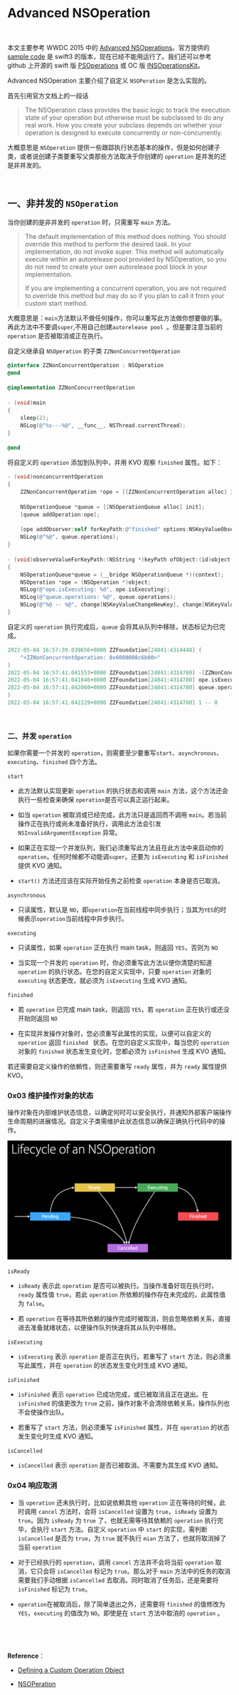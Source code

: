# Advanced NSOperation


<br>

本文主要参考 WWDC 2015 中的 [Advanced NSOperations](https://developer.apple.com/videos/play/wwdc2015/226/)。官方提供的 [sample code](https://developer.apple.com/sample-code/wwdc/2015/downloads/Advanced-NSOperations.zip) 是 swift3 的版本，现在已经不能用运行了。我们还可以参考 github 上开源的 swift 版 [PSOperations](https://github.com/pluralsight/PSOperations) 或 OC 版 [INSOperationsKit](https://github.com/m1entus/INSOperationsKit)。

Advanced NSOperation 主要介绍了自定义 `NSOPeration` 是怎么实现的。

首先引用官方文档上的一段话

> The NSOperation class provides the basic logic to track the execution state of your operation but otherwise must be subclassed to do any real work. How you create your subclass depends on whether your operation is designed to execute concurrently or non-concurrently.

大概意思是 `NSOperation` 提供一些跟踪执行状态基本的操作，但是如何创建子类，或者说创建子类要重写父类那些方法取决于你创建的 `operation` 是并发的还是非并发的。

<br>

## 一、非并发的 `NSOperation`

当你创建的是非并发的 `operation` 时，只需重写 `main` 方法。

> The default implementation of this method does nothing. You should override this method to perform the desired task. In your implementation, do not invoke super. This method will automatically execute within an autorelease pool provided by NSOperation, so you do not need to create your own autorelease pool block in your implementation.
>
> If you are implementing a concurrent operation, you are not required to override this method but may do so if you plan to call it from your custom start method.

大概意思是：`main`方法默认不做任何操作，你可以重写此方法做你想要做的事。再此方法中不要调`super`,不用自己创建`autorelease pool `。但是要注意当前的 `operation` 是否被取消或正在执行。

自定义继承自 `NSOperation` 的子类 `ZZNonConcurrentOperation`

```Objective-C
@interface ZZNonConcurrentOperation : NSOperation
@end

@implementation ZZNonConcurrentOperation

- (void)main
{
    sleep(2);
    NSLog(@"%s---%@", __func__, NSThread.currentThread);
}

@end
```

将自定义的 `operation` 添加到队列中，并用 KVO 观察 `finished` 属性。如下：

```Objective-C
- (void)nonconcurrentOperation
{
    ZZNonConcurrentOperation *ope = [[ZZNonConcurrentOperation alloc] init];
    
    NSOperationQueue *queue = [[NSOperationQueue alloc] init];
    [queue addOperation:ope];
    
    [ope addObserver:self forKeyPath:@"finished" options:NSKeyValueObservingOptionNew | NSKeyValueObservingOptionOld context:(__bridge void * _Nullable)(queue)];
    NSLog(@"%@", queue.operations);
}

- (void)observeValueForKeyPath:(NSString *)keyPath ofObject:(id)object change:(NSDictionary<NSKeyValueChangeKey,id> *)change context:(void *)context
{
    NSOperationQueue*queue = (__bridge NSOperationQueue *)(context);
    NSOperation *ope = (NSOperation *)object;
    NSLog(@"ope.isExecuting: %d", ope.isExecuting);
    NSLog(@"queue.operations: %@", queue.operations);
    NSLog(@"%@ -- %@", change[NSKeyValueChangeNewKey], change[NSKeyValueChangeOldKey]);
}
```

自定义的 `operation` 执行完成后，`queue` 会将其从队列中移除，状态标记为已完成。

```Objective-C
2022-05-04 16:57:39.039656+0800 ZZFoundation[24841:4314448] (
    "<ZZNonConcurrentOperation: 0x6000008c6b00>"
)
2022-05-04 16:57:41.041553+0800 ZZFoundation[24841:4314780] -[ZZNonConcurrentOperation main]---<NSThread: 0x6000021925c0>{number = 4, name = (null)}
2022-05-04 16:57:41.041846+0800 ZZFoundation[24841:4314780] ope.isExecuting: 0
2022-05-04 16:57:41.042060+0800 ZZFoundation[24841:4314780] queue.operations: (
)
2022-05-04 16:57:41.042229+0800 ZZFoundation[24841:4314780] 1 -- 0
```

<br>

### 二、并发 `operation`


如果你需要一个并发的 `operation`，则需要至少要重写`start`、`asynchronous`、`executing`、`finished` 四个方法。

`start`

- 此方法默认实现更新 `operation` 的执行状态和调用 `main` 方法，这个方法还会执行一些检查来确保 `operation`是否可以真正运行起来。

- 如当 `operation` 被取消或已经完成，此方法只是返回而不调用 `main`。若当前操作正在执行或尚未准备好执行，调用此方法会引发 `NSInvalidArgumentException` 异常。
- 如果正在实现一个并发队列，我们必须重写此方法且在此方法中来启动你的 `operation`。任何时候都不动能调`super`。还要为 `isExecuting` 和 `isFinished` 提供 KVO 通知。
-  `start()` 方法还应该在实际开始任务之前检查 `operation` 本身是否已取消。


`asynchronous`

- 只读属性，默认是 `NO`，即`operation`在当前线程中同步执行；当其为`YES`的时候表示`operation`当前线程中异步执行。

`executing`

- 只读属性，如果 `operation` 正在执行 main task，则返回 `YES`，否则为 `NO`

- 当实现一个并发的 `operation` 时，你必须重写此方法以便你清楚的知道 `operation` 的执行状态。在您的自定义实现中，只要 `operation` 对象的 `executing` 状态更改，就必须为 `isExecuting` 生成 KVO 通知。

`finished`

- 若 `operation` 已完成 main task，则返回 `YES`，若 `operation` 正在执行或还没开始则返回 `NO`

- 在实现并发操作对象时，您必须重写此属性的实现，以便可以自定义的 `operation` 返回 `finished ` 状态。在您的自定义实现中，每当您的 `operation` 对象的 `finished` 状态发生变化时，您都必须为 `isFinished` 生成 KVO 通知。

若还需要自定义操作的依赖性，则还需要重写 `ready` 属性，并为 `ready` 属性提供 KVO。


### 0x03 维护操作对象的状态

操作对象在内部维护状态信息，以确定何时可以安全执行，并通知外部客户端操作生命周期的进展情况。自定义子类需维护此状态信息以确保正确执行代码中的操作。

![](../Images/iOS/Multithreading/NSOperation_01.png)


`isReady`

- `isReady` 表示此 `operation` 是否可以被执行。当操作准备好现在执行时，`ready` 属性值 `true`，若此 `operation` 所依赖的操作存在未完成的，此属性值为 `false`。

- 若 `operation` 在等待其所依赖的操作完成时被取消，则会忽略依赖关系，直接进去准备就绪状态，以便操作队列快速将其从队列中移除。

`isExecuting`

- `isExecuting` 表示 `operation` 是否正在执行。若重写了 `start` 方法，则必须重写此属性，并在 `operation` 的状态发生变化时生成 KVO 通知。

`isFinished`

- `isFinished` 表示 `operation` 已成功完成，或已被取消且正在退出。在 `isFinished` 的值更改为 `true` 之前，操作对象不会清除依赖关系，操作队列也不会使操作出队。

- 若重写了 `start` 方法，则必须重写 `isFinished` 属性，并在 `operation` 的状态发生变化时生成 KVO 通知。

`isCancelled`

- `isCancelled` 表示 `operation` 是否已被取消。不需要为其生成 KVO 通知。


### 0x04 响应取消

- 当 `operation` 还未执行时，比如说依赖其他 `operation` 正在等待的时候，此时调用 `cancel` 方法时，会将 `isCancelled` 设置为 `true`，`isReady` 设置为 `true`。因为 `isReady` 为 `true` 了，也就无需等待其依赖的 `operation` 执行完毕，会执行 `start` 方法。自定义 `operation` 中 `start` 的实现，需判断 `isCancelled` 是否为 `true`，为 `true` 就不执行 `mian` 方法了，也就将取消掉了当前 `operation`

- 对于已经执行的 `operation`，调用 `cancel` 方法并不会将当前 `operation` 取消，它只会将 `isCancelled` 标记为 `true`。那么对于 `main` 方法中的任务的取消需要我们手动根据 `isCancelled` 去取消。同时取消了任务后，还是需要将 `isFinished` 标记为 `true`。

- `operation`在被取消后，除了简单退出之外，还需要将 `finished` 的值修改为`YES`，`executing` 的值改为 `NO`。即使是在 `start` 方法中取消的 `operation` 。



```Objective-C

```
<br>



<br>

**Reference**：

- [Defining a Custom Operation Object](https://developer.apple.com/library/archive/documentation/General/Conceptual/ConcurrencyProgrammingGuide/OperationObjects/OperationObjects.html#//apple_ref/doc/uid/TP40008091-CH101-SW16)

- [NSOPeration](https://developer.apple.com/documentation/foundation/nsoperation)

<br>